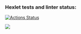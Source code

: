 ### Hexlet tests and linter status:
[![Actions Status](https://github.com/Mixey000/frontend-project-44/actions/workflows/hexlet-check.yml/badge.svg)](https://github.com/Mixey000/frontend-project-44/actions)

<a href="https://codeclimate.com/github/Mixey000/frontend-project-44/maintainability"><img src="https://api.codeclimate.com/v1/badges/9f180f76967337bd0537/maintainability" /></a>
